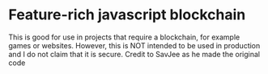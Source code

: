 # Feature-rich javascript blockchain
This is good for use in projects that require a blockchain, for example games or websites. However, this is NOT intended to be used in production and I do not claim that it is secure. Credit to SavJee as he made the original code
